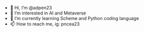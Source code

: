 - 👋 Hi, I’m @adpen23
- 👀 I’m interested in AI and Metaverse
- 🌱 I’m currently learning Scheme and Python coding language
- 📫 How to reach me, ig: pncea23
